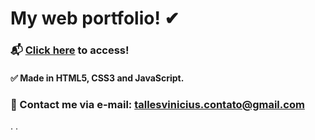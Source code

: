 # My web portfolio! ✔

### 📬 <a href='https://tallesvinicius.tech/' target="_blank">Click here</a> to access!

#### ✅ Made in HTML5, CSS3 and JavaScript.

### 📩 Contact me via e-mail: tallesvinicius.contato@gmail.com

.
.
